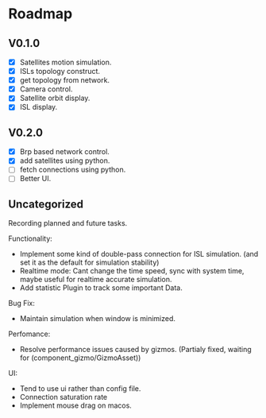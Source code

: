 # Roadmap

## V0.1.0
- [x] Satellites motion simulation.
- [x] ISLs topology construct.
- [x] get topology from network.
- [x] Camera control.
- [x] Satellite orbit display.
- [x] ISL display.

## V0.2.0
- [x] Brp based network control.
- [x] add satellites using python.
- [ ] fetch connections using python.
- [ ] Better UI.

## Uncategorized

Recording planned and future tasks.

Functionality:
- Implement some kind of double-pass connection for ISL simulation. (and set it as the default for simulation stability)
- Realtime mode: Cant change the time speed, sync with system time, maybe useful for realtime accurate simulation.
- Add statistic Plugin to track some important Data.

Bug Fix:
- Maintain simulation when window is minimized.

Perfomance:
- Resolve performance issues caused by gizmos. (Partialy fixed, waiting for (component_gizmo/GizmoAsset))

UI:
- Tend to use ui rather than config file.
- Connection saturation rate
- Implement mouse drag on macos.
